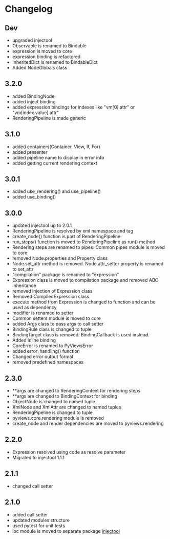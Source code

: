 # Changelog

## Dev

- upgraded injectool
- Observable is renamed to Bindable
- expression is moved to core
- expression binding is refactored
- InheritedDict is renamed to BindableDict
- Added NodeGlobals class

## 3.2.0

- added BindingNode
- added inject binding
- added expression bindings for indexes like "vm[0].attr" or "vm[index.value].attr"
- RenderingPipeline is made generic

## 3.1.0

- added containers(Container, View, If, For)
- added presenter
- added pipeline name to display in error info
- added getting current rendering context

## 3.0.1

- added use_rendering() and use_pipeline()
- added use_binding()

## 3.0.0

- updated injectool up to 2.0.1
- RenderingPipeline is resolved by xml namespace and tag
- create_node() function is part of RenderingPipeline
- run_steps() function is moved to RenderingPipeline as run() method
- Rendering steps are renamed to pipes. Common pipes module is moved to core
- removed Node.properties and Property class
- Node.set_attr method is removed. Node.attr_setter property is renamed to set_attr
- "compilation" package is renamed to "expression"
- Expression class is moved to compilation package and removed ABC inheritance
- removed injection of Expression class
- Removed CompiledExpression class
- execute method from Expression is changed to function and can be used as dependency
- modifier is renamed to setter
- Common setters module is moved to core
- added Args class to pass args to call setter
- BindingRule class is changed to tuple
- BindingTarget class is removed. BindingCallback is used instead.
- Added inline binding
- CoreError is renamed to PyViewsError
- added error_handling() function
- Changed error output format
- removed predefined namespaces

## 2.3.0

- **args are changed to RenderingContext for rendering steps
- **args are changed to BindingContext for binding
- ObjectNode is changed to named tuple
- XmlNode and XmlAttr are changed to named tuples
- RenderingPipeline is changed to tuple
- pyviews.core.rendering module is removed
- create_node and render dependencies are moved to pyviews.rendering

## 2.2.0

- Expression resolved using code as resolve parameter
- Migrated to injectool 1.1.1

## 2.1.1

- changed call setter

## 2.1.0

- added call setter
- updated modules structure
- used pytest for unit tests
- ioc module is moved to separate package [injectool](https://github.com/eumis/injectool)
